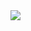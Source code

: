 <a href="https://portal.azure.com/#create/Microsoft.Template/uri/https%3A%2F%2Fraw.githubusercontent.com%2FAzure%2Fazure-quickstart-templates%2Fmaster%2F201-vnet-to-vnet%2Fazuredeploy.json" target="_blank">
    <img src="http://azuredeploy.net/deploybutton.png"/>
</a>
